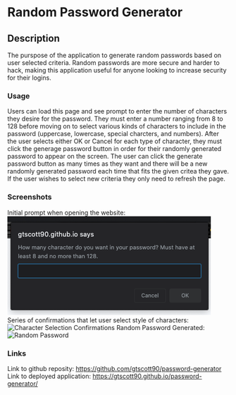 # Random Password Generator

## Description 

The purspose of the application to generate random passwords based on user selected criteria. Random passwords are more secure and harder to hack, making this application useful for anyone looking to increase security for their logins. 

### Usage
Users can load this page and see prompt to enter the number of characters they desire for the password. They must enter a number ranging from 8 to 128 before moving on to select various kinds of characters to include in the password (uppercase, lowercase, special charcters, and numbers). After the user selects either OK or Cancel for each type of character, they must click the generage password button in order for their randomly generated password to appear on the screen. The user can click the generate password button as many times as they want and there will be a new randomly generated password each time that fits the given critea they gave. If the user wishes to select new criteria they only need to refresh the page. 

### Screenshots
Initial prompt when opening the website:
![Initial Prompt](./Assets/Images/initial-prompt.png)
Series of confirmations that let user select style of characters:
![Character Selection Confirmations](.Assets/Images/confirm-character-criteria.png)
Random Password Generated:
![Random Password](.Assets/Images/random-password.png)

### Links
Link to github reposity: https://github.com/gtscott90/password-generator 
Link to deployed application: https://gtscott90.github.io/password-generator/

